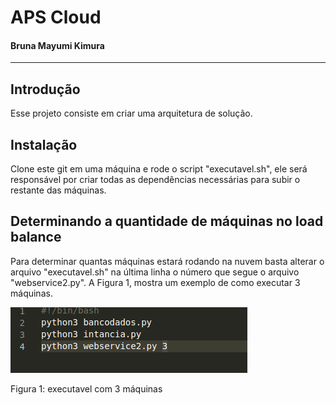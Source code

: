 # APS Cloud
#### Bruna Mayumi Kimura
______________________________

## Introdução

Esse projeto consiste em criar uma arquitetura de solução.

## Instalação

Clone este git em uma máquina e rode o script "executavel.sh", ele será responsável por criar todas as dependências necessárias para subir o restante das máquinas.

## Determinando a quantidade de máquinas no load balance

Para determinar quantas máquinas estará rodando na nuvem basta alterar o arquivo "executavel.sh" na última linha o número que segue o arquivo "webservice2.py". A Figura 1, mostra um exemplo de como executar 3 máquinas.

![alt text](executavel.png)

Figura 1: executavel com 3 máquinas

